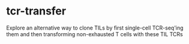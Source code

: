 # tcr-transfer
Explore an alternative way to clone TILs by first single-cell TCR-seq'ing them and then transforming non-exhausted T cells with these TIL TCRs
